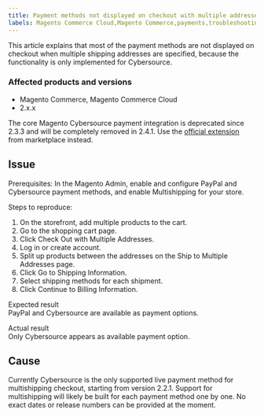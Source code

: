 ```yaml
---
title: Payment methods not displayed on checkout with multiple addresses
labels: Magento Commerce Cloud,Magento Commerce,payments,troubleshooting,Cybersource,multishipping,2.x.x
---
```


This article explains that most of the payment methods are not displayed on checkout when multiple shipping addresses are specified, because the functionality is only implemented for Cybersource.

### Affected products and versions

* Magento Commerce, Magento Commerce Cloud
* 2.x.x

<p class="info">The core Magento Cybersource payment integration is deprecated since 2.3.3 and will be completely removed in 2.4.1. Use the <a href="https://marketplace.magento.com/cybersource-global-payment-management.html">official extension</a> from marketplace instead.</p>

## Issue

Prerequisites: In the Magento Admin, enable and configure PayPal and Cybersource payment methods, and enable Multishipping for your store. 

Steps to reproduce:

1. On the storefront, add multiple products to the cart.
1. Go to the shopping cart page.
1. Click Check Out with Multiple Addresses.
1. Log in or create account.
1. Split up products between the addresses on the Ship to Multiple Addresses page.
1. Click Go to Shipping Information.
1. Select shipping methods for each shipment.
1. Click Continue to Billing Information.

Expected result  
PayPal and Cybersource are available as payment options.

Actual result  
Only Cybersource appears as available payment option.

## Cause 

Currently Cybersource is the only supported live payment method for multishipping checkout, starting from version 2.2.1. Support for multishipping will likely be built for each payment method one by one. No exact dates or release numbers can be provided at the moment.